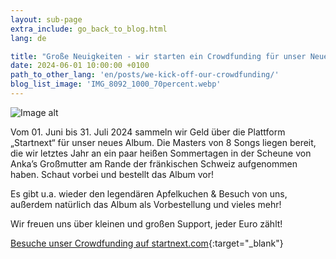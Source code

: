 ```yaml
---
layout: sub-page
extra_include: go_back_to_blog.html
lang: de

title: "Große Neuigkeiten - wir starten ein Crowdfunding für unser Neues Album!"
date: 2024-06-01 10:00:00 +0100
path_to_other_lang: 'en/posts/we-kick-off-our-crowdfunding/'
blog_list_image: 'IMG_8092_1000_70percent.webp'
---
```

![Image alt](../../../assets/img/posts/IMG_8092_1000_70percent.webp "image title")

Vom 01. Juni bis 31. Juli 2024 sammeln wir Geld über die Plattform „Startnext“ für unser neues Album<!--more-->. Die Masters von 8 Songs liegen bereit, die wir letztes Jahr an ein paar heißen Sommertagen in der Scheune von Anka’s Großmutter am Rande der fränkischen Schweiz aufgenommen haben. Schaut vorbei und bestellt das Album vor!

Es gibt u.a. wieder den legendären Apfelkuchen & Besuch von uns, außerdem natürlich das Album als Vorbestellung und vieles mehr!

Wir freuen uns über kleinen und großen Support, jeder Euro zählt!

[Besuche unser Crowdfunding auf startnext.com](https://www.startnext.com/nbtf-right-where-you-are){:target="_blank"}
